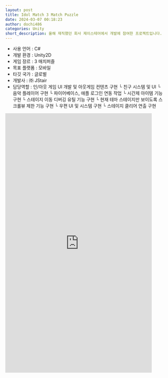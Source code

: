 ```yaml
---
layout: post
title: Idol Match 3 Match Puzzle
date: 2024-03-07 00:18:23
author: dochi486
categories: Unity
short_description: 올해 재직했던 회사 제이스테어에서 개발에 참여한 프로젝트입니다.
---
```


- 사용 언어 : C#
- 개발 환경 : Unity2D
- 게임 장르 : 3 매치퍼즐
- 목표 플랫폼 : 모바일
- 타깃 국가 : 글로벌
- 개발사 : ㈜ JStair
- 담당역할 : 인/아웃 게임 UI 개발 및 아웃게임 컨텐츠 구현
  └ 친구 시스템 및 UI
  └ 음악 플레이어 구현
  └ 파이어베이스, 애플 로그인 연동 작업
  └ 시간제 아이템 기능 구현
  └ 스테이지 이동 디버깅 유틸 기능 구현
  └ 현재 테마 스테이지만 보이도록 스크롤뷰 제한 기능 구현
  └ 우편 UI 및 시스템 구현
  └ 스테이지 클리어 연출 구현

<style>
    /* 유튜브 동영상을 감싸는 div에 대한 스타일 */
.youtube-container {
    position: relative;
    width: 100%;
    padding-bottom: 56.25%; /* 16:9 비율의 동영상을 위한 값 */
    overflow: hidden;
}

/* 실제 동영상을 포함하는 iframe에 대한 스타일 */
.youtube-video {
    position: absolute;
    top: 0;
    left: 0;
    width: 100%;
    height: 100%;
}

/* 모바일 장치에서 동영상이 확대되지 않도록 함 */
@media only screen and (max-width: 600px) {
    .youtube-container {
        padding-bottom: 30%; /* 모바일 장치에서는 조금 더 작은 비율을 사용할 수 있음 */
    }
}
</style>
<div class="youtube-container">
<iframe width="460" height="817" src="https://www.youtube.com/embed/ST7tYitkbZg" title="[idol match] Enjoy a puzzle game with KPOP!" frameborder="0" allow="accelerometer; autoplay; clipboard-write; encrypted-media; gyroscope; picture-in-picture; web-share" allowfullscreen></iframe>
</div>
